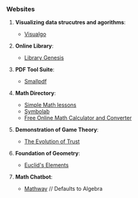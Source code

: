 ### Websites 

1. **Visualizing data strucutres and agorithms**: 
	- [Visualgo](https://visualgo.net/en) 

2. **Online Library**: 
	- [Library Genesis](https://libgen.is/)

3. **PDF Tool Suite**: 
	- [Smallpdf](https://smallpdf.com/edit-pdf)

4. **Math Directory**: 
	- [Simple Math lessons](https://www.mathsisfun.com/)
	- [Symbolab](https://www.symbolab.com/)
	- [Free Online Math Calculator and Converter](https://www.easycalculation.com/)

5. **Demonstration of Game Theory**: 
	- [The Evolution of Trust](https://ncase.me/trust/)

6. **Foundation of Geometry**: 
	- [Euclid's Elements](https://ncase.me/trust/)

7. **Math Chatbot**: 
	- [Mathway](https://www.mathway.com/) // Defaults to Algebra

